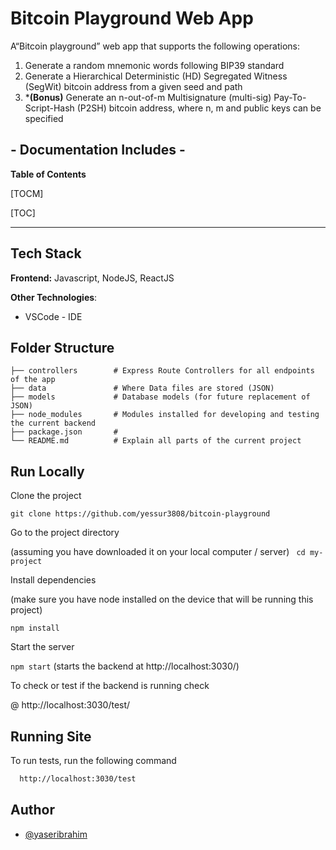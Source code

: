 # Bitcoin Playground Web App

 A“Bitcoin playground” web app that supports the following operations:
1. 	Generate a random mnemonic words following BIP39 standard
2. 	Generate a Hierarchical Deterministic (HD) Segregated Witness (SegWit) bitcoin address from a given seed and path
3. 	***(Bonus)** Generate an n-out-of-m Multisignature (multi-sig) Pay-To-Script-Hash (P2SH) bitcoin address, where n, m and public keys can be specified


## - Documentation Includes -


**Table of Contents**

[TOCM]

[TOC]







---

## Tech Stack

**Frontend:** Javascript, NodeJS, ReactJS

**Other Technologies**:
- VSCode - IDE


## Folder Structure

    ├── controllers        # Express Route Controllers for all endpoints of the app
    ├── data               # Where Data files are stored (JSON)
    ├── models             # Database models (for future replacement of JSON)
    ├── node_modules       # Modules installed for developing and testing the current backend
    ├── package.json       # 
    └── README.md          # Explain all parts of the current project


## Run Locally

Clone the project

`git clone https://github.com/yessur3808/bitcoin-playground`

Go to the project directory

(assuming you have downloaded it on your local computer / server)
` cd my-project`

Install dependencies

(make sure you have node installed on the device that will be running this project)

`npm install`

Start the server


  `npm start`
  (starts the backend at http://localhost:3030/)

To check or test
if the backend is running check

@ http://localhost:3030/test/

## Running Site

To run tests, run the following command

```bash
  http://localhost:3030/test
```



## Author

- [@yaseribrahim](https://www.github.com/yessur3808)



